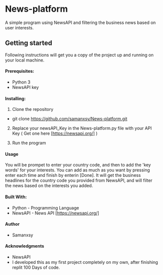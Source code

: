 # News-platform
A simple program using NewsAPI and filtering the business news based on user interests.


## Getting started

Following instructions will get you a copy of the project up and running on your local machine. 

#### Prerequisites:

- Python 3
- NewsAPI key

#### Installing:

1. Clone the repository
  - git clone https://github.com/samanxsy/News-platform.git

2. Replace your newsAPI_Key in the News-platform.py file with your API Key ( Get one here [https://newsapi.org/] )

3. Run the program

#### Usage

You will be prompet to enter your country code, and then to add the 'key words' for your interests. You can add as much as you want by pressing enter each time and finish by enterin [Done]. 
It will get the business headlines for the country code you provided from NewsAPI, and will filter the news based on the interests you added. 

#### Built With:

- Python - Programming Language
- NewsAPI - News API [https://newsapi.org/]

#### Author
- Samanxsy

#### Acknowledgments
- NewsAPI
- I developed this as my first project completely on my own, after finishing replit 100 Days of code.
